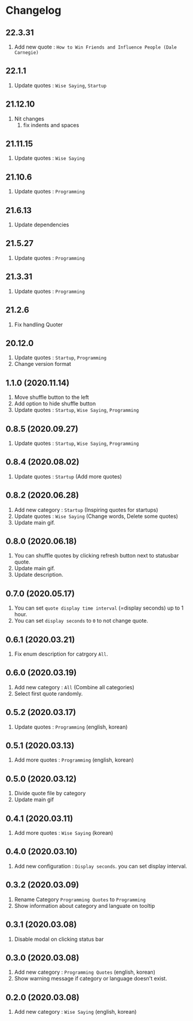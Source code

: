 # Changelog

## 22.3.31

1. Add new quote : `How to Win Friends and Influence People (Dale Carnegie)`

## 22.1.1

1. Update quotes : `Wise Saying`, `Startup`

## 21.12.10

1. Nit changes
   1. fix indents and spaces
   
## 21.11.15

1. Update quotes : `Wise Saying`

## 21.10.6

1. Update quotes : `Programming`

## 21.6.13

1. Update dependencies

## 21.5.27

1. Update quotes : `Programming`

## 21.3.31

1. Update quotes : `Programming`

## 21.2.6

1. Fix handling Quoter

## 20.12.0

1. Update quotes : `Startup`, `Programming`
1. Change version format

## 1.1.0 (2020.11.14)

1. Move shuffle button to the left
1. Add option to hide shuffle button
1. Update quotes : `Startup`, `Wise Saying`, `Programming`

## 0.8.5 (2020.09.27)

1. Update quotes : `Startup`, `Wise Saying`, `Programming`

## 0.8.4 (2020.08.02)

1. Update quotes : `Startup` (Add more quotes)

## 0.8.2 (2020.06.28)

1. Add new category : `Startup` (Inspiring quotes for startups)
1. Update quotes : `Wise Saying` (Change words, Delete some quotes)
1. Update main gif.

## 0.8.0 (2020.06.18)

1. You can shuffle quotes by clicking refresh button next to statusbar quote.
1. Update main gif.
1. Update description.

## 0.7.0 (2020.05.17)

1. You can set `quote display time interval` (=display seconds) up to 1 hour.
1. You can set `display seconds` to `0` to not change quote.

## 0.6.1 (2020.03.21)

1. Fix enum description for catrgory `All`.

## 0.6.0 (2020.03.19)

1. Add new category : `All` (Combine all categories)
1. Select first quote randomly.

## 0.5.2 (2020.03.17)

1. Update quotes : `Programming` (english, korean)

## 0.5.1 (2020.03.13)

1. Add more quotes : `Programming` (english, korean)

## 0.5.0 (2020.03.12)

1. Divide quote file by category
1. Update main gif

## 0.4.1 (2020.03.11)

1. Add more quotes : `Wise Saying` (korean)

## 0.4.0 (2020.03.10)

1. Add new configuration : `Display seconds`. you can set display interval.

## 0.3.2 (2020.03.09)

1. Rename Category `Programming Quotes` to `Programming`
1. Show information about category and languate on tooltip

## 0.3.1 (2020.03.08)

1. Disable modal on clicking status bar

## 0.3.0 (2020.03.08)

1. Add new category : `Programming Quotes` (english, korean)
1. Show warning message if category or language doesn't exist.

## 0.2.0 (2020.03.08)

1. Add new category : `Wise Saying` (english, korean)
